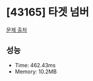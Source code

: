 # [43165] 타겟 넘버

[문제 출처](https://school.programmers.co.kr/learn/courses/30/lessons/43165)

## 성능

- Time: 462.43ms
- Memory: 10.2MB